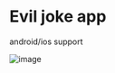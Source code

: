 # Evil joke app

android/ios support

![image](https://github.com/storm265/evil_word/assets/56002552/5ebc17d5-cd18-4024-8e94-783b43191c60)

